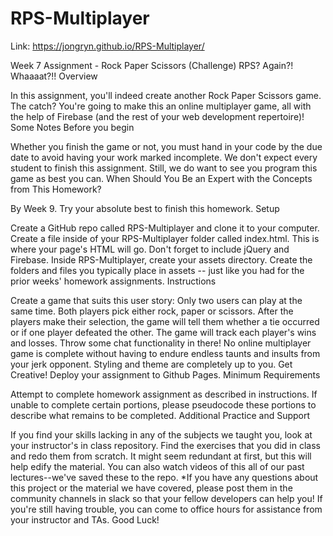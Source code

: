 # RPS-Multiplayer

Link: https://jongryn.github.io/RPS-Multiplayer/

Week 7 Assignment - Rock Paper Scissors (Challenge)
RPS? Again?! Whaaaat?!!
Overview

In this assignment, you'll indeed create another Rock Paper Scissors game. The catch? You're going to make this an online multiplayer game, all with the help of Firebase (and the rest of your web development repertoire)!
Some Notes Before you begin

Whether you finish the game or not, you must hand in your code by the due date to avoid having your work marked incomplete.
We don't expect every student to finish this assignment. Still, we do want to see you program this game as best you can.
When Should You Be an Expert with the Concepts from This Homework?

By Week 9. Try your absolute best to finish this homework.
Setup

Create a GitHub repo called RPS-Multiplayer and clone it to your computer.
Create a file inside of your RPS-Multiplayer folder called index.html. This is where your page's HTML will go.
Don't forget to include jQuery and Firebase.
Inside RPS-Multiplayer, create your assets directory.
Create the folders and files you typically place in assets -- just like you had for the prior weeks' homework assignments.
Instructions

Create a game that suits this user story:
Only two users can play at the same time.
Both players pick either rock, paper or scissors. After the players make their selection, the game will tell them whether a tie occurred or if one player defeated the other.
The game will track each player's wins and losses.
Throw some chat functionality in there! No online multiplayer game is complete without having to endure endless taunts and insults from your jerk opponent.
Styling and theme are completely up to you. Get Creative!
Deploy your assignment to Github Pages.
Minimum Requirements

Attempt to complete homework assignment as described in instructions. If unable to complete certain portions, please pseudocode these portions to describe what remains to be completed.
Additional Practice and Support

If you find your skills lacking in any of the subjects we taught you, look at your instructor's in class repository.
Find the exercises that you did in class and redo them from scratch. It might seem redundant at first, but this will help edify the material.
You can also watch videos of this all of our past lectures--we've saved these to the repo.
*If you have any questions about this project or the material we have covered, please post them in the community channels in slack so that your fellow developers can help you! If you're still having trouble, you can come to office hours for assistance from your instructor and TAs.
Good Luck!

